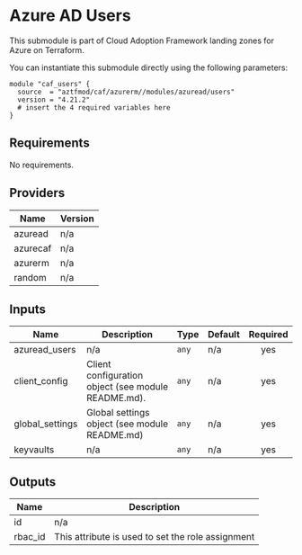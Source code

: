 # Azure AD Users

This submodule is part of Cloud Adoption Framework landing zones for Azure on Terraform.

You can instantiate this submodule directly using the following parameters:

```
module "caf_users" {
  source  = "aztfmod/caf/azurerm//modules/azuread/users"
  version = "4.21.2"
  # insert the 4 required variables here
}
```

<!-- BEGINNING OF PRE-COMMIT-TERRAFORM DOCS HOOK -->
## Requirements

No requirements.

## Providers

| Name | Version |
|------|---------|
| azuread | n/a |
| azurecaf | n/a |
| azurerm | n/a |
| random | n/a |

## Inputs

| Name | Description | Type | Default | Required |
|------|-------------|------|---------|:--------:|
| azuread\_users | n/a | `any` | n/a | yes |
| client\_config | Client configuration object (see module README.md). | `any` | n/a | yes |
| global\_settings | Global settings object (see module README.md) | `any` | n/a | yes |
| keyvaults | n/a | `any` | n/a | yes |

## Outputs

| Name | Description |
|------|-------------|
| id | n/a |
| rbac\_id | This attribute is used to set the role assignment |

<!-- END OF PRE-COMMIT-TERRAFORM DOCS HOOK -->